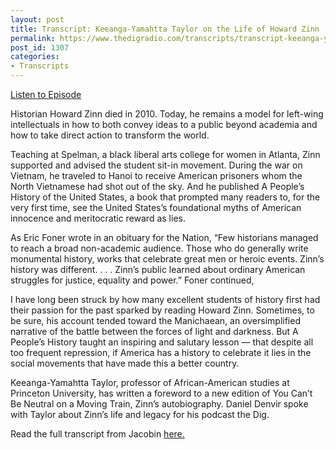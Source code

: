 ```yaml
---
layout: post
title: Transcript: Keeanga-Yamahtta Taylor on the Life of Howard Zinn
permalink: https://www.thedigradio.com/transcripts/transcript-keeanga-yamahtta-taylor-on-the-life-of-howard-zinn/index.html
post_id: 1307
categories: 
- Transcripts
---
```


[Listen to Episode](https://www.thedigradio.com/podcast/keeanga-yamahtta-taylor-on-the-life-of-howard-zinn/)

Historian Howard Zinn died in 2010. Today, he remains a model for left-wing intellectuals in how to both convey ideas to a public beyond academia and how to take direct action to transform the world.

Teaching at Spelman, a black liberal arts college for women in Atlanta, Zinn supported and advised the student sit-in movement. During the war on Vietnam, he traveled to Hanoi to receive American prisoners whom the North Vietnamese had shot out of the sky. And he published 
A People’s History of the United States, a book that prompted many readers to, for the very first time, see the United States’s foundational myths of American innocence and meritocratic reward as lies.

As Eric Foner wrote in an obituary for the Nation, “Few historians managed to reach a broad non-academic audience. Those who do generally write monumental history, works that celebrate great men or heroic events. Zinn’s history was different. . . . Zinn’s public learned about ordinary American struggles for justice, equality and power.” Foner continued,


I have long been struck by how many excellent students of history first had their passion for the past sparked by reading Howard Zinn. Sometimes, to be sure, his account tended toward the Manichaean, an oversimplified narrative of the battle between the forces of light and darkness. But 
A People’s History taught an inspiring and salutary lesson — that despite all too frequent repression, if America has a history to celebrate it lies in the social movements that have made this a better country.

Keeanga-Yamahtta Taylor, professor of African-American studies at Princeton University, has written a foreword to a new edition of 
You Can’t Be Neutral on a Moving Train, Zinn’s autobiography. Daniel Denvir spoke with Taylor about Zinn’s life and legacy for his podcast the Dig. 

Read the full transcript from Jacobin 
[here.](https://www.jacobinmag.com/2018/11/howard-zinns-life-on-the-frontlines)